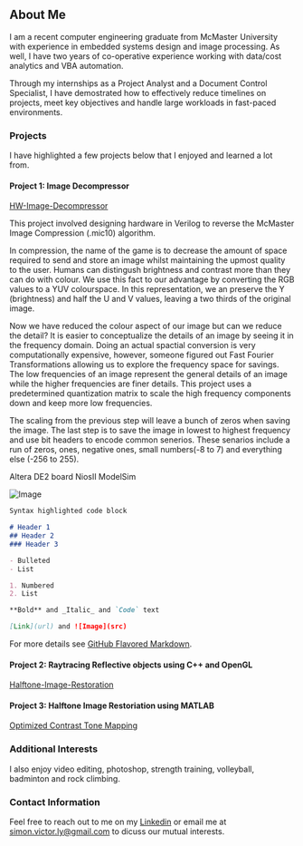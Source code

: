 ## About Me
I am a recent computer engineering graduate from McMaster University with experience in embedded systems design and image processing. As well, I have two years of co-operative experience working with data/cost analytics and VBA automation.

Through my internships as a Project Analyst and a Document Control Specialist, I have demostrated how to effectively reduce timelines on projects, meet key objectives and handle large workloads in fast-paced environments. 

### Projects
I have highlighted a few projects below that I enjoyed and learned a lot from.

#### Project 1: Image Decompressor
[HW-Image-Decompressor](https://github.com/SimonVictorLy/HW-Image-Decompressor)

This project involved designing hardware in Verilog to reverse the McMaster Image Compression (.mic10) algorithm.

In compression, the name of the game is to decrease the amount of space required to send and store an image whilst maintaining the upmost quality to the user. Humans can distingush brightness and contrast more than they can do with colour. We use this fact to our advantage by converting the RGB values to a YUV colourspace. In this representation, we an preserve the Y (brightness) and half the U and V values, leaving a two thirds of the original image.

Now we have reduced the colour aspect of our image but can we reduce the detail? It is easier to conceptualize the details of an image by seeing it in the frequency domain. Doing an actual spactial conversion is very computationally expensive, however, someone figured out Fast Fourier Transformations allowing us to explore the frequency space for savings. The low frequencies of an image represent the general details of an image while the higher frequencies are finer details. This project uses a predetermined quantization matrix to scale the high frequency components down and keep more low frequencies.

The scaling from the previous step will leave a bunch of zeros when saving the image. The last step is to save the image in lowest to highest frequency and use bit headers to encode common senerios. These senarios include a run of zeros, ones, negative ones, small numbers(-8 to 7) and everything else (-256 to 255).

Altera DE2 board
NiosII
ModelSim

![Image](https://raw.githubusercontent.com/SimonVictorLy/Simon-Ly/master/imgs/Screenshot%20from%202019-09-25%2020-12-26.png)

```markdown
Syntax highlighted code block

# Header 1
## Header 2
### Header 3

- Bulleted
- List

1. Numbered
2. List

**Bold** and _Italic_ and `Code` text

[Link](url) and ![Image](src)
```

For more details see [GitHub Flavored Markdown](https://guides.github.com/features/mastering-markdown/).

#### Project 2: Raytracing Reflective objects using C++ and OpenGL
[Halftone-Image-Restoration](https://github.com/SimonVictorLy/Halftone-Image-Restoration)
#### Project 3: Halftone Image Restoriation using MATLAB
[Optimized Contrast Tone Mapping](https://github.com/SimonVictorLy/OCTM-Project)
### Additional Interests

I also enjoy video editing, photoshop, strength training, volleyball, badminton and rock climbing.

### Contact Information

Feel free to reach out to me on my [Linkedin](https://www.linkedin.com/in/simon-v-ly/) or email me at simon.victor.ly@gmail.com to dicuss our mutual interests.
